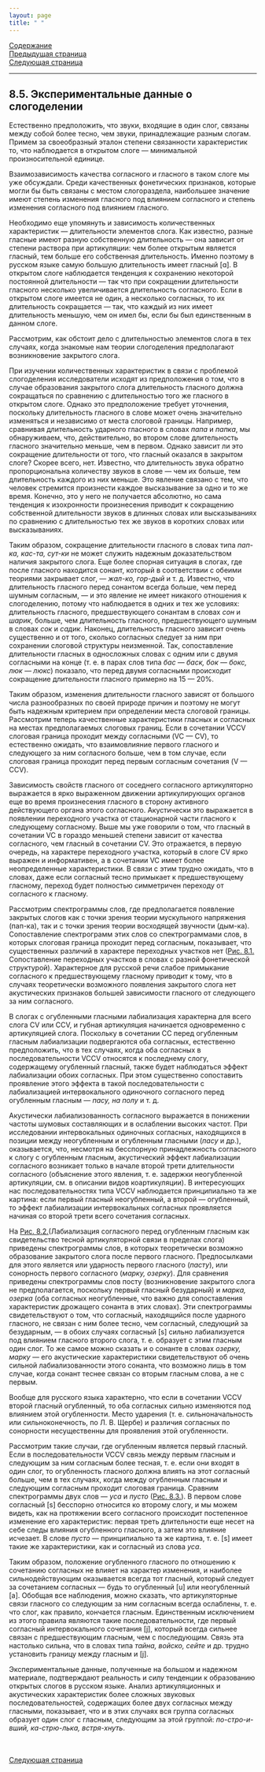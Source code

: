 ```yaml
---
layout: page
title: " "
---
```

<a href="contents.html">Содержание</a><br>
<a href="084.html">Предыдущая страница</a><br>
<a href="086.html">Следующая страница</a>
<hr>

## 8.5. Экспериментальные данные о слогоделении
Естественно предположить, что звуки, входящие в один слог, связаны между собой более тесно, 
чем звуки, принадлежащие разным слогам. Примем за своеобразный эталон степени связанности 
характеристик то, что наблюдается в открытом слоге — минимальной произносительной единице. 

Взаимозависимость качества согласного и гласного в таком слоге мы уже обсуждали. Среди
качественных фонетических признаков, которые могли бы быть связаны с местом слогораздела, 
наибольшее значение имеют степень изменения гласного под влиянием согласного и степень изменения 
согласного под влиянием гласного. 

Необходимо еще упомянуть и зависимость количественных характеристик — длительности элементов слога.
Как известно, разные гласные имеют разную собственную длительность — она зависит от степени раствора
при артикуляции: чем более открытым является гласный, тем больше его собственная длительность. Именно
поэтому в русском языке самую большую длительность имеет гласный [ɑ]. В открытом слоге наблюдается 
тенденция к сохранению некоторой постоянной длительности — так что при сокращении длительности 
гласного несколько увеличивается длительность согласного. Если в открытом слоге имеется не один, а
несколько согласных, то их длительность сокращается — так, что каждый из них имеет длительность меньшую, 
чем он имел бы, если бы был единственным в данном слоге. 

Рассмотрим, как обстоит дело с длительностью элементов слога в тех случаях, когда знакомые нам теории
слогоделения предполагают возникновение закрытого слога. 

При изучении количественных характеристик в связи с проблемой слогоделения исследователи исходят из
предположения о том, что в случае образования закрытого слога длительность гласного должна сокращаться
по сравнению с длительностью того же гласного в открытом слоге. Однако это предположение требует
уточнения, поскольку длительность гласного в слове может очень значительно изменяться и независимо
от места слоговой границы. Например, сравнивая длительность ударного гласного в словах <i>папа</i> и <i>папка</i>,
мы обнаруживаем, что, действительно, во втором слове длительность гласного значительно меньше,
чем в первом. Однако зависит ли это сокращение длительности от того, что гласный оказался в
закрытом слоге? Скорее всего, нет. Известно, что длительность звука обратно пропорциональна количеству 
звуков в слове — чем их больше, тем длительность каждого из них меньше. Это явление связано с тем, что
человек стремится произнести каждое высказывание за одно и то же время. Конечно, это у него не получается
абсолютно, но сама тенденция к изохронности произнесения приводит к сокращению собственной
длительности звуков в длинных словах или высказываниях по сравнению с длительностью тех же звуков
в коротких словах или высказываниях. 

Таким образом, сокращение длительности гласного в словах типа <i>пап-ка, кас-та, сут-ки</i> не может служить
надежным доказательством наличия закрытого слога. Еще более спорная ситуация в слогах, где после
гласного находится сонант, который в соответствии с обеими теориями закрывает слог, — 
<i>жал-ко, гор-дый</i> и т. д. Известно, что длительность гласного перед сонантом всегда больше, чем перед
шумным согласным, — и это явление не имеет никакого отношения к слогоделению, потому что наблюдается 
в одних и тех же условиях: длительность гласного, предшествующего сонантам в словах <i>сон</i> и <i>шарик</i>, 
больше, чем длительность гласного, предшествующего шумным в словах <i>сок</i> и <i>садик</i>. Наконец, длительность
гласного зависит очень существенно и от того, сколько согласных следует за ним при сохранении слоговой
структуры неизменной. Так, сопоставление длительности гласных в односложных словах с одним или с двумя
согласными на конце (т. е. в парах слов типа <i>бас — баск, бок — бокс, люк — люкс</i>) показало, что перед двумя
согласными происходит сокращение длительности гласного примерно на 
15 — 20%. 

Таким образом, изменения длительности гласного зависят от большого числа разнообразных по своей
природе причин и поэтому не могут быть надежным критерием при определении места слоговой границы. 
Рассмотрим теперь качественные характеристики гласных и согласных на местах предполагаемых слоговых границ. 
Если в сочетании VCCV слоговая граница проходит между согласными (VC — CV), то естественно
ожидать, что взаимовлияние первого гласного и следующего за ним согласного больше, чем в том случае,
если слоговая граница проходит перед первым согласным сочетания (V — CCV).

Зависимость свойств гласного от соседнего согласного артикуляторно выражается в ярко выраженном
движении артикулирующих органов еще во время произнесения гласного в сторону активного действующего 
органа этого согласного. Акустически это выражается в появлении переходного участка от стационарной 
части гласного к следующему согласному. Выше мы уже говорили о том, что гласный в сочетании VC в
гораздо меньшей степени зависит от качества согласного, чем гласный в сочетании CV. Это отражается,
в первую очередь, на характере переходного участка, который в слоге CV ярко выражен и информативен,
а в сочетании VC имеет более неопределенные характеристики. В связи с этим трудно ожидать, что в словах, 
даже если согласный тесно примыкает к предшествующему гласному, переход будет полностью симметричен
переходу от согласного к гласному. 

Рассмотрим спектрограммы слов, где предполагается появление закрытых слогов как с точки зрения теории 
мускульного напряжения (пап-ка),  так  и  с  точки зрения теории восходящей звучности (дым-ка).
Сопоставление спектрограмм этих слов со спектрограммами 
слов, в которых слоговая граница проходит перед согласным, показывает, что существенных различий
в характере переходных участков нет 
(<a href="RIS/ris8-1.html">Рис. 8.1.</a> Сопоставление переходных участков в словах с разной фонетической структурой).
Характерное для русской речи слабое примыкание 
согласного к предшествующему гласному приводит к тому, что в случаях теоретически возможного 
появления закрытого слога нет акустических признаков большей зависимости гласного от следующего 
за ним согласного. 

В слогах с огубленными гласными лабиализация характерна для всего слога CV или CCV, и губная 
артикуляция начинается одновременно с артикуляцией слога. Поскольку в сочетании СС перед огубленным 
гласным лабиализации подвергаются оба согласных, естественно предположить, что в тех случаях, когда 
оба согласных в последовательности VCCV относятся к последнему слогу, содержащему огубленный гласный, 
также будет наблюдаться эффект лабиализации обоих согласных. При этом существенно сопоставить проявление
этого эффекта в такой последовательности с лабиализацией интервокального одиночного согласного перед
огубленным гласным — <i>пасу, на полу</i> и т. д. 

Акустически лабиализованность согласного выражается в понижении частоты шумовых составляющих
и в ослаблении высоких частот. При исследовании интервокальных одиночных согласных, находящихся в
позиции между неогубленным и огубленным гласными (<i>пасу</i> и др.), оказывается, что, несмотря на бесспорную
принадлежность согласного к слогу с огубленным гласным, акустический эффект лабиализации согласного
возникает только в начале второй трети длительности согласного 
(объяснение этого явления, т. е. задержки неогубленной артикуляции, см. в описании видов коартикуляции). 
В интересующих нас последовательностях типа VCCV наблюдается принципиально та же картина: если 
первый гласный неогубленный, а второй — огубленный, то эффект лабиализации интервокальных согласных
проявляется начиная со второй трети всего сочетания согласных.

На <a href="RIS/ris8-2.html">Рис. 8.2.</a>(Лабиализация согласного перед огубленным гласным 
как свидетельство тесной артикуляторной связи 
в пределах слога) приведены спектрограммы слов, в которых теоретически возможно образование закрытого слога
после первого гласного. Предпосылками для этого является или ударность первого гласного (<i>пасту</i>), или
сонорность первого согласного (<i>марку, озерку</i>). Для сравнения приведены спектрограммы слов посту 
(возникновение закрытого слога не предполагается, поскольку первый гласный безударный) и <i>марка, 
озерка</i> (оба согласных неогубленные, что важно для сопоставления характеристик дрожащего сонанта в этих 
словах). Эти спектрограммы свидетельствуют о том, что согласный, находящийся после ударного гласного, 
не связан с ним более тесно, чем согласный, следующий за безударным, — в обоих случаях согласный [s] 
сильно лабиализуется под влиянием гласного второго слога, т. е. образует с этим гласным один слог. 
То же самое можно сказать и о сонанте в словах <i>озерку, марку</i> — его акустические характеристики
свидетельствуют об очень сильной лабиализованности этого сонанта, что возможно лишь в том случае, 
когда сонант теснее связан со вторым гласным слова, а не с первым. 

Вообще для русского языка характерно, что если в сочетании VCCV второй гласный огубленный, то
оба согласных сильно изменяются под влиянием этой огубленности. Место ударения (т. е. 
сильноначальность или сильноконечность, по Л. В. Щербе) и различия согласных по сонорности 
несущественны для проявления этой огубленности. 

Рассмотрим такие случаи, где огубленным является первый гласный. Если в последовательности 
VCCV связь между первым гласным и следующим за ним согласным более тесная, т. е. если они входят 
в один слог, то огубленность гласного должна влиять на этот согласный больше, чем в тех случаях, когда 
между огубленным гласным и следующим согласным проходит слоговая граница. Сравним спектрограммы 
двух слов — <i>уса</i> и <i>пусто</i> 
(<a href="RIS/ris8-3.html">Рис. 8.3.</a>). В первом слове согласный [s] бесспорно относится 
ко второму слогу, и мы можем видеть, как на
протяжении всего  согласного  происходит постепенное изменение его характеристик: первая треть
длительности еще несет на себе следы влияния огубленного гласного, а затем это влияние исчезает. 
В слове <i>пусто</i> — принципиально та же картина, т. е. [s] имеет такие же характеристики, как и
согласный из слова <i>уса</i>.

Таким образом, положение огубленного гласного по отношению к сочетанию согласных не влияет на
характер изменения, и наиболее сильнодействующим оказывается всегда тот гласный, который следует
за сочетанием согласных — будь то огубленный [u] или неогубленный [a]. Обобщая все наблюдения, 
можно сказать, что артикуляторные связи гласного со следующим за ним согласным всегда ослаблены, 
т. е. что слог, как правило, кончается гласным. Единственным исключением из этого правила являются 
такие последовательности, где первый согласный интервокального сочетания [j], который всегда сильнее 
связан с предшествующим гласным, чем с последующим. Связь эта настолько сильна, что в словах типа 
<i>тайна, войско, сейте</i> и др. трудно установить границу между гласным и [j]. 

Экспериментальные данные, полученные на большом и надежном материале, подтверждают реальность
и силу тенденции к образованию открытых слогов в русском языке. Анализ артикуляционных и 
акустических характеристик более сложных звуковых последовательностей, содержащих более двух 
согласных между гласными, показывает, что и в этих случаях вся группа согласных образует один слог 
с гласным, следующим за этой группой: <i>по-стро-и-вший, ка-стрю-лька, встря-хнуть</i>. 


<br><br>
<a href="086.html">Следующая страница</a>

